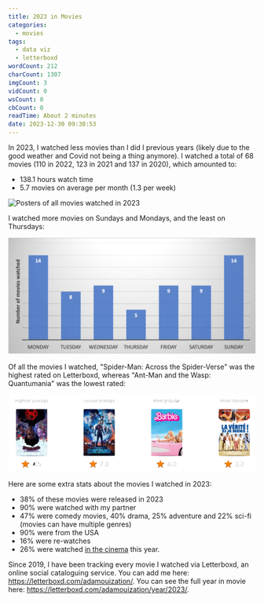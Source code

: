 ```yaml
---
title: 2023 in Movies
categories:
  - movies
tags:
  - data viz
  - letterboxd
wordCount: 212
charCount: 1307
imgCount: 3
vidCount: 0
wsCount: 0
cbCount: 0
readTime: About 2 minutes
date: 2023-12-30 09:38:53
---
```


In 2023, I watched less movies than I did I previous years (likely due to the good weather and Covid not being a thing anymore). I watched a total of 68 movies (110 in 2022, 123 in 2021 and 137 in 2020), which amounted to:
* 138.1 hours watch time
* 5.7 movies on average per month (1.3 per week)

![Posters of all movies watched in 2023](./Year-2023-In-Movies/all_movie_posters.png)

<!--more-->

I watched more movies on Sundays and Mondays, and the least on Thursdays:

![Histogram showing numbers of movies watched on different weekdays.](./Year-2023-In-Movies/histogram_weekdays.png)

Of all the movies I watched, "Spider-Man: Across the Spider-Verse" was the highest rated on Letterboxd, whereas "Ant-Man and the Wasp: Quantumania" was the lowest rated:

![Posters of all movies watched in 2023](./Year-2023-In-Movies/high_and_lows.png)

Here are some extra stats about the movies I watched in 2023:
* 38% of these movies were released in 2023
* 90% were watched with my partner
* 47% were comedy movies, 40% drama, 25% adventure and 22% sci-fi (movies can have multiple genres)
* 90% were from the USA
* 16% were re-watches
* 26% were watched [in the cinema](https://letterboxd.com/adamouization/list/my-2023-cinema-viewings/) this year.

Since 2019, I have been tracking every movie I watched via Letterboxd, an online social cataloguing service. You can add me here: https://letterboxd.com/adamouization/. You can see the full year in movie here: https://letterboxd.com/adamouization/year/2023/. 